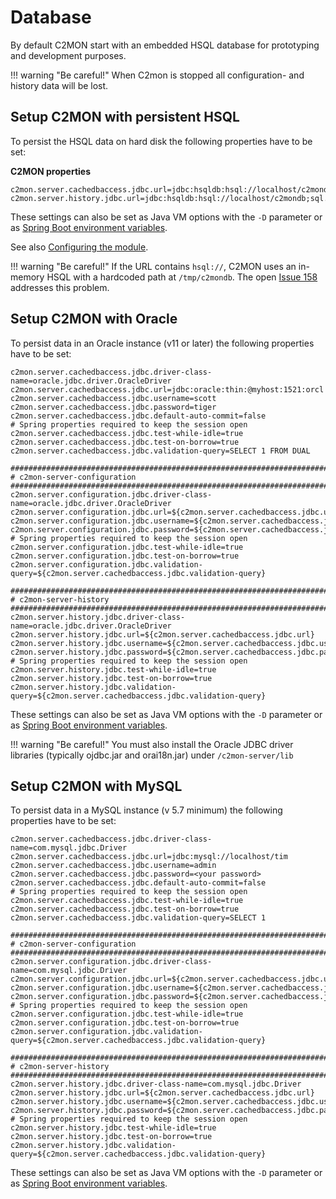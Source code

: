 # Database
By default C2MON start with an embedded HSQL database for prototyping and development purposes.

!!! warning "Be careful!"
    When C2mon is stopped all configuration- and history data will be lost.

## Setup C2MON with persistent HSQL
To persist the HSQL data on hard disk the following properties have to be set:

**C2MON properties**

```shell
c2mon.server.cachedbaccess.jdbc.url=jdbc:hsqldb:hsql://localhost/c2mondb;sql.syntax_ora=true
c2mon.server.history.jdbc.url=jdbc:hsqldb:hsql://localhost/c2mondb;sql.syntax_ora=true
```
These settings can also be set as Java VM options with the ```-D``` parameter or as [Spring Boot environment variables](https://docs.spring.io/spring-boot/docs/current/reference/html/boot-features-external-config.html).

See also [Configuring the module](/user-guide/client-api/history/#configuring-the-module).

!!! warning "Be careful!"
    If the URL contains ``hsql://``, C2MON uses an in-memory HSQL with a hardcoded path at ``/tmp/c2mondb``.
    The open [Issue 158](https://gitlab.cern.ch/c2mon/c2mon/issues/158) addresses this problem.

## Setup C2MON with Oracle
To persist data in an Oracle instance (v11 or later) the following properties have to be set:

```shell
c2mon.server.cachedbaccess.jdbc.driver-class-name=oracle.jdbc.driver.OracleDriver
c2mon.server.cachedbaccess.jdbc.url=jdbc:oracle:thin:@myhost:1521:orcl
c2mon.server.cachedbaccess.jdbc.username=scott
c2mon.server.cachedbaccess.jdbc.password=tiger
c2mon.server.cachedbaccess.jdbc.default-auto-commit=false
# Spring properties required to keep the session open
c2mon.server.cachedbaccess.jdbc.test-while-idle=true
c2mon.server.cachedbaccess.jdbc.test-on-borrow=true
c2mon.server.cachedbaccess.jdbc.validation-query=SELECT 1 FROM DUAL
 
###############################################################################
# c2mon-server-configuration
###############################################################################
c2mon.server.configuration.jdbc.driver-class-name=oracle.jdbc.driver.OracleDriver
c2mon.server.configuration.jdbc.url=${c2mon.server.cachedbaccess.jdbc.url}
c2mon.server.configuration.jdbc.username=${c2mon.server.cachedbaccess.jdbc.username}
c2mon.server.configuration.jdbc.password=${c2mon.server.cachedbaccess.jdbc.password}
# Spring properties required to keep the session open
c2mon.server.configuration.jdbc.test-while-idle=true
c2mon.server.configuration.jdbc.test-on-borrow=true
c2mon.server.configuration.jdbc.validation-query=${c2mon.server.cachedbaccess.jdbc.validation-query}
 
################################################################################
# c2mon-server-history
################################################################################
c2mon.server.history.jdbc.driver-class-name=oracle.jdbc.driver.OracleDriver
c2mon.server.history.jdbc.url=${c2mon.server.cachedbaccess.jdbc.url}
c2mon.server.history.jdbc.username=${c2mon.server.cachedbaccess.jdbc.username}
c2mon.server.history.jdbc.password=${c2mon.server.cachedbaccess.jdbc.password}
# Spring properties required to keep the session open
c2mon.server.history.jdbc.test-while-idle=true
c2mon.server.history.jdbc.test-on-borrow=true
c2mon.server.history.jdbc.validation-query=${c2mon.server.cachedbaccess.jdbc.validation-query}
```
These settings can also be set as Java VM options with the ```-D``` parameter or as [Spring Boot environment variables](https://docs.spring.io/spring-boot/docs/current/reference/html/boot-features-external-config.html).

!!! warning "Be careful!"
   You must also install the Oracle JDBC driver libraries (typically ojdbc.jar and orai18n.jar) under ```/c2mon-server/lib```


## Setup C2MON with MySQL

To persist data in a MySQL instance (v 5.7 minimum) the following properties have to be set:

```shell
c2mon.server.cachedbaccess.jdbc.driver-class-name=com.mysql.jdbc.Driver
c2mon.server.cachedbaccess.jdbc.url=jdbc:mysql://localhost/tim
c2mon.server.cachedbaccess.jdbc.username=admin
c2mon.server.cachedbaccess.jdbc.password=<your password>
c2mon.server.cachedbaccess.jdbc.default-auto-commit=false
# Spring properties required to keep the session open
c2mon.server.cachedbaccess.jdbc.test-while-idle=true
c2mon.server.cachedbaccess.jdbc.test-on-borrow=true
c2mon.server.cachedbaccess.jdbc.validation-query=SELECT 1
 
###############################################################################
# c2mon-server-configuration
###############################################################################
c2mon.server.configuration.jdbc.driver-class-name=com.mysql.jdbc.Driver
c2mon.server.configuration.jdbc.url=${c2mon.server.cachedbaccess.jdbc.url}
c2mon.server.configuration.jdbc.username=${c2mon.server.cachedbaccess.jdbc.username}
c2mon.server.configuration.jdbc.password=${c2mon.server.cachedbaccess.jdbc.password}
# Spring properties required to keep the session open
c2mon.server.configuration.jdbc.test-while-idle=true
c2mon.server.configuration.jdbc.test-on-borrow=true
c2mon.server.configuration.jdbc.validation-query=${c2mon.server.cachedbaccess.jdbc.validation-query}
 
################################################################################
# c2mon-server-history
################################################################################
c2mon.server.history.jdbc.driver-class-name=com.mysql.jdbc.Driver
c2mon.server.history.jdbc.url=${c2mon.server.cachedbaccess.jdbc.url}
c2mon.server.history.jdbc.username=${c2mon.server.cachedbaccess.jdbc.username}
c2mon.server.history.jdbc.password=${c2mon.server.cachedbaccess.jdbc.password}
# Spring properties required to keep the session open
c2mon.server.history.jdbc.test-while-idle=true
c2mon.server.history.jdbc.test-on-borrow=true
c2mon.server.history.jdbc.validation-query=${c2mon.server.cachedbaccess.jdbc.validation-query}
```

These settings can also be set as Java VM options with the ```-D``` parameter or as [Spring Boot environment variables](https://docs.spring.io/spring-boot/docs/current/reference/html/boot-features-external-config.html).